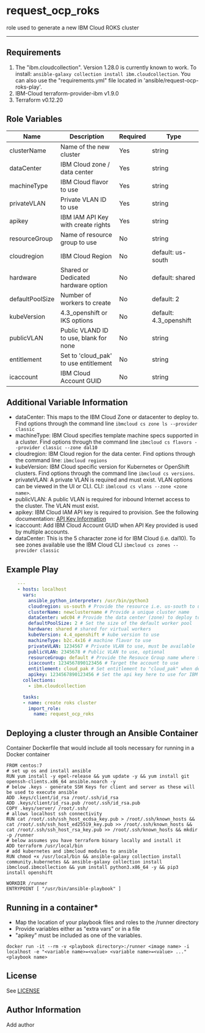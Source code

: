 request_ocp_roks
===========

role used to generate a new IBM Cloud ROKS cluster

-----------

Requirements
-----------

1. The "ibm.cloudcollection". Version 1.28.0 is currently known to work. To install: `ansible-galaxy collection install ibm.cloudcollection`. You can also use the "requirements.yml" file located in 'ansible/request-ocp-roks-play'. 
2. IBM-Cloud terraform-provider-ibm v1.9.0
3. Terraform v0.12.20

Role Variables
--------------

| Name              | Description                            | Required | Type                   |
|-------------------|----------------------------------------|----------|------------------------|
| clusterName       | Name of the new cluster                | Yes      | string                 |
| dataCenter        | IBM Cloud zone / data center           | Yes      | string                 |
| machineType       | IBM Cloud flavor to use                | Yes      | string                 |
| privateVLAN       | Private VLAN ID to use                 | Yes      | string                 |
| apikey            | IBM IAM API Key with create rights     | Yes      | string                 |
| resourceGroup     | Name of resource group to use          | No       | string                 |
| cloudregion       | IBM Cloud Region                       | No       | default: us-south      |
| hardware          | Shared or Dedicated hardware option    | No       | default: shared        |
| defaultPoolSize   | Number of workers to create            | No       | default: 2             |
| kubeVersion       | 4.3_openshift or IKS options           | No       | default: 4.3_openshift |
| publicVLAN        | Public VLAND ID to use, blank for none | No       | string                 |
| entitlement       | Set to 'cloud_pak' to use entitlement  | No       | string                 |
| icaccount         | IBM Cloud Account GUID                 | No       | string                 |

Additional Variable Information
-----------

* dataCenter: This maps to the IBM Cloud Zone or datacenter to deploy to. Find options through the command line `ibmcloud cs zone ls --provider classic`
* machineType: IBM Cloud specifies template machine specs supported in a cluster. Find options through the command line `ibmcloud cs flavors --provider classic --zone dal10`
* cloudregion: IBM Cloud region for the data center. Find options through the command line: `ibmcloud regions`
* kubeVersion: IBM Cloud specific version for Kubernetes or OpenShift clusters. Find options through the command line `ibmcloud cs versions`.
* privateVLAN: A private VLAN is required and must exist. VLAN options can be viewed in the UI or CLI. CLI: `ibmlcoud cs vlans --zone <zone name>`.
* publicVLAN: A public VLAN is required for inbound Internet access to the cluster. The VLAN must exist.
* apikey: IBM Cloud IAM API key is required to provision. See the following documentation: [API Key Information](https://cloud.ibm.com/docs/openshift?topic=openshift-users#api_key)
* icaccount: Add IBM Cloud Account GUID when API Key provided is used by multiple accounts.
* dataCenter: This is the 5 character zone id for IBM Cloud (i.e. dal10). To see zones available use the IBM Cloud CLI `ibmcloud cs zones --provider classic`

Example Play
-----------
```yaml
    ---
    - hosts: localhost
      vars:
        ansible_python_interpreter: /usr/bin/python3
        cloudregion: us-south # Provide the resource i.e. us-south to use
        clusterName: newclustername # Provide a unique cluster name
        dataCenter: wdc04 # Provide the data center (zone) to deploy to
        defaultPoolSize: 2 # Set the size of the default worker pool
        hardware: shared # shared for virtual workers
        kubeVersion: 4.4_openshift # kube version to use 
        machineType: b2c.4x16 # machine flavor to use
        privateVLAN: 1234567 # Private VLAN to use, must be available
        publicVLAN: 2345678 # Public VLAN to use, optional
        resourceGroup: default # Provide the Resouce Group name where the cluster is deployed -- default is "default" resource group
        icaccount: 1234567890123456 # Target the account to use
        entitlement: cloud_pak # Set entitlement to "cloud_pak" when deploying a cloud pak to the cluster otherwise you will be charged for OCP licenses
        apikey: 1234567890123456 # Set the api key here to use for IBM Cloud authentication
      collections:
        - ibm.cloudcollection

      tasks:
      - name: create roks cluster
        import_role: 
          name: request_ocp_roks
```

Deploying a cluster through an Ansible Container
-----------

Container Dockerfile that would include all tools necessary for running in a Docker container

```text
FROM centos:7
# set up os and install ansible
RUN yum install -y epel-release && yum update -y && yum install git openssh-clients.x86_64 ansible.noarch -y
# below .keys - generate SSH Keys for client and server as these will be used to execute ansible
ADD .keys/client/id_rsa /root/.ssh/id_rsa
ADD .keys/client/id_rsa.pub /root/.ssh/id_rsa.pub
COPY .keys/server/ /root/.ssh/
# allows localhost ssh connectivity
RUN cat /root/.ssh/ssh_host_ecdsa_key.pub > /root/.ssh/known_hosts && cat /root/.ssh/ssh_host_ed25519_key.pub >> /root/.ssh/known_hosts && cat /root/.ssh/ssh_host_rsa_key.pub >> /root/.ssh/known_hosts && mkdir -p /runner
# below assumes you have terraform binary locally and install it
ADD terraform /usr/local/bin
# add kubernetes and ibmcloud modules to ansible
RUN chmod +x /usr/local/bin && ansible-galaxy collection install community.kubernetes && ansible-galaxy collection install ibmcloud.ibmcollection && yum install python3.x86_64 -y && pip3 install openshift

WORKDIR /runner
ENTRYPOINT [ "/usr/bin/ansible-playbook" ]
```

Running in a container*
-----------

* Map the location of your playbook files and roles to the /runner directory
* Provide variables either as "extra vars" or in a file
* "apikey" must be included as one of the variables.

`docker run -it --rm -v <playbook directory>:/runner <image name> -i localhost -e "<variable name>=<value> <variable name>=<value> ..." <playbook name>`

License
-------

See [LICENSE](https://github.com/IBM/community-automation/blob/master/LICENSE)

Author Information
------------------

Add author
